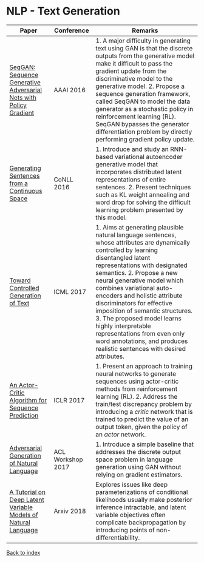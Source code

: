 # NLP - Text Generation
|Paper|Conference|Remarks
|--|--|--|
|[SeqGAN: Sequence Generative Adversarial Nets with Policy Gradient](https://arxiv.org/pdf/1609.05473)|AAAI 2016|1. A major difficulty in generating text using GAN is that the discrete outputs from the generative model make it difficult to pass the gradient update from the discriminative model to the generative model. 2. Propose a sequence generation framework, called SeqGAN to model the data generator as a stochastic policy in reinforcement learning (RL). SeqGAN bypasses the generator differentiation problem by directly performing gradient policy update.|
|[Generating Sentences from a Continuous Space](http://www.aclweb.org/anthology/K16-1002)|CoNLL 2016|1. Introduce and study an RNN-based variational autoencoder generative model that incorporates distributed latent representations of entire sentences. 2. Present techniques such as KL weight annealing and word drop for solving the difficult learning problem presented by this model.|
|[Toward Controlled Generation of Text](https://arxiv.org/pdf/1703.00955)|ICML 2017|1. Aims at generating plausible natural language sentences, whose attributes are dynamically controlled by learning disentangled latent representations with designated semantics. 2. Propose a new neural generative model which combines variational auto-encoders and holistic attribute discriminators for effective imposition of semantic structures. 3. The proposed model learns highly interpretable representations from even only word annotations, and produces realistic sentences with desired attributes.|
|[An Actor-Critic Algorithm for Sequence Prediction](https://arxiv.org/pdf/1607.07086)|ICLR 2017|1. Present an approach to training neural networks to generate sequences using actor-critic methods from reinforcement learning (RL). 2. Address the train/test discrepancy problem by introducing a *critic* network that is trained to predict the value of an output token, given the policy of an *actor* network.|
|[Adversarial Generation of Natural Language](https://arxiv.org/pdf/1705.10929)|ACL Workshop 2017|1. Introduce a simple baseline that addresses the discrete output space problem in language generation using GAN without relying on gradient estimators. |
|[A Tutorial on Deep Latent Variable Models of Natural Language](https://arxiv.org/pdf/1812.06834)|Arxiv 2018|Explores issues like deep parameterizations of conditional likelihoods usually make posterior inference intractable, and latent variable objectives often complicate backpropagation by introducing points of non-differentiability.|


[Back to index](../README.md)
<!--stackedit_data:
eyJoaXN0b3J5IjpbLTE5MjUxOTk4MzAsLTUzMjMyMzY0OCw4Nj
c0NzM3MjFdfQ==
-->